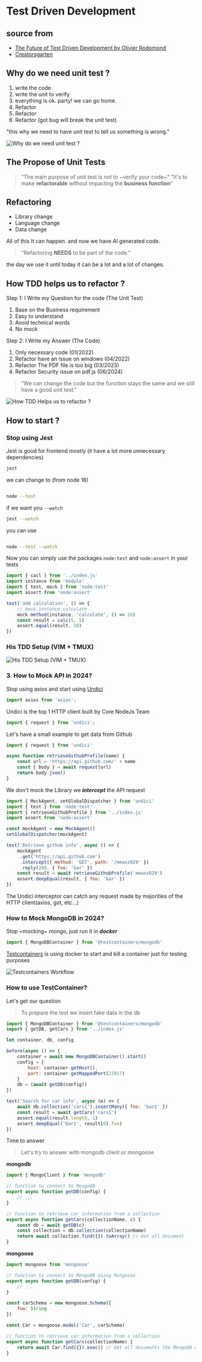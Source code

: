 # Test Driven Development
## source from
- [The Future of Test Driven Development by Olivier Rodomond](https://www.youtube.com/watch?v=gtB7nzeKT-8)
- [Creatorsgarten](https://creatorsgarten.org/videos/bkkjs21/tdd)

## Why do we need unit test ?
1. write the code
2. write the unit to verify
3. everything is ok. party! we can go home.
4. Refactor
5. Refactor
6. Refactor (got bug will break the unit test)

"this why we need to have unit test to tell us something is wrong."

![Why do we need unit test ?](https://github.com/mewxz029/tdd/blob/main/images/why_do_we_need_unit_test.png)

## The Propose of Unit Tests
> "The main purpose of unit test is not to ~verify your code~"
> "It's to make **refactorable** without impacting the **business function**"

## Refactoring
- Library change
- Language change
- Data change

All of this It can happen.
and now we have AI generated code.

> "Refactoring **NEEDS** to be part of the code."

the day we use it until today it can be a lot and a lot of changes.

## How TDD helps us to refactor ?
Step 1: I Write my Question for the code (The Unit Test)
1. Base on the Business requirement
2. Easy to understand
3. Avoid technical words
4. No mock

Step 2: I Write my Answer (The Code)
1. Only necessary code (01/2022)
2. Refactor have an issue on windows (04/2022)
3. Refactor The PDF file is too big (03/2023)
4. Refactor Security issue on pdf.js (06/2024)

> "We can change the code but the function stays the same and we still have a good unit test."

![How TDD Helps us to refactor ?](https://github.com/mewxz029/tdd/blob/main/images/how_tdd_helps_us_to_refactor.png)

## How to start ?
### Stop using Jest
Jest is good for frontend mostly (it have a lot more unnecessary dependencies)

```bash
jest
```

we can change to (from node 18)

```bash

node --test
```

if we want you `--watch`

```bash
jest --watch

```

you can use

```bash

node --test --watch
```

Now you can simply use the packages `node:test` and `node:assert` in your tests
```js
import { cacl } from '../index.js'
import instance from 'module'
import { test, mock } from 'node:test'
import assert from 'node:assert'

test('add calculation', () => {
    // mock.instance.calculate
    mock.method(instance, 'calculate', () => 10)
    const result = calc(5, 5)
    assert.equal(result, 10)
})
```

### His TDD Setup (VIM + TMUX)
![His TDD Setup (VIM + TMUX)](https://github.com/mewxz029/tdd/blob/main/images/his_tdd_setup.png)

### 3. How to Mock API in 2024?
Stop using axios and start using [Undici](https://github.com/nodejs/undici)
```js
import axios from 'axios';
```
Undici is the top 1 HTTP client built by Core NodeJs Team
```js
import { request } from 'undici';
```

Let's have a small example to get data from Github
```js
import { request } from 'undici'

async function retrieveGithubProfile(name) {
    const url = 'https://api.github.com/' + name
    const { body } = await request(url)
    return body.json()
}
```

We don't mock the Library we ***intercept*** the API request
```js
import { MockAgent, setGlobalDispatcher } from 'undici'
import { test } from 'node:test'
import { retrieveGithubProfile } from '../index.js'
import assert from 'node:assert'

const mockAgent = new MockAgent()
setGlobalDispatcher(mockAgent)

test('Retrieve github info', async () => {
    mockAgent
     .get('https://api.github.com')
     .intercept({ method: 'GET', path: '/mewxz029' })
     .reply(200, { foo: 'bar' })
    const result = await retrieveGithubProfile('mewxz029')
    assert.deepEqual(result, { foo: 'bar' })
})
```
The Undici interceptor can catch any request made by majorities of the HTTP client(axios, got, etc...)


### How to Mock MongoDB in 2024?
Stop ~mocking~ mongo, just run it in ***docker***
```js
import { MongoDBContainer } from '@testcontainers/mongodb'
```
[Testcontainers](https://testcontainers.com/) is using docker to start and kill a container just for testing purposes

![Testcontainers Workflow](https://github.com/mewxz029/tdd/blob/main/images/testcontainers_test_workflow.png)

### How to use TestContainer?
Let's get our question
> To prepare the test we insert fake data in the db
```js
import { MongoDBContainer } from '@testcontainers/mongodb'
import { getDB, getCars } from '../index.js'

let container, db, config

before(async () => {
    container = await new MongoDBContainer().start()
    config = {
        host: container.getHost(),
        port: container.getMappedPort(27017)
    }
    db = (await getDB(config))
})

test('Search for car info', async (e) => {
    await db.collection('cars1').insertMany({ foo: 'bar1' })
    const result = await getCars('cars1')
    assert.equal(result.length, 1)
    assert.deepEqual('bar1', result[0].foo)
})
```

Time to answer
> Let's try to answer with mongodb client or mongoose

**mongodb**
```js
import { MongoClient } from 'mongodb'

// function to connect to MongoDB
export async function getDB(config) {
    // ...
}

// function to retrieve car information from a collection
export async function getCars(collectionName, c) {
    const db = await getDB(c)
    const collection = db.collection(collectionName)
    return await collection.find({}).toArray() // Get all document
}
```
**mongoose**
```js
import mongoose from 'mongoose'

// function to connect to MongoDB using Mongoose
export async function getDB(config) {
    // ...
}

const carSchema = new mongoose.Schema({
    foo: String
})

const Car = mongoose.model('Car', carSchema)

// function to retrieve car information from a collection
export async function getCars(collectionName) {
    return await Car.find({}).exec() // Get all documents the MongoDB collection Car
}
```
